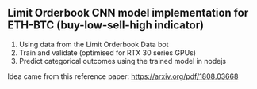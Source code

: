 ## Limit Orderbook CNN model implementation for ETH-BTC (buy-low-sell-high indicator)

1. Using data from the Limit Orderbook Data bot
2. Train and validate (optimised for RTX 30 series GPUs)
3. Predict categorical outcomes using the trained model in nodejs

Idea came from this reference paper: https://arxiv.org/pdf/1808.03668
